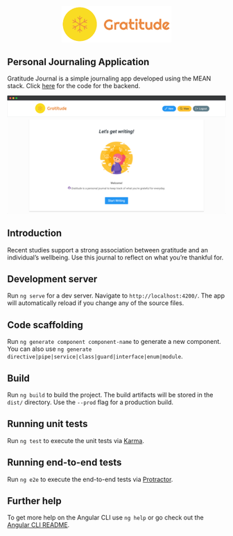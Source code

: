 <p align="center">
  <img alt="logomark" width="50%" src="https://raw.githubusercontent.com/Hansoners/gratitude-app-ui/master/src/assets/logo_transparent.png" />
</p>
<h2>
  Personal Journaling Application
</h2>

Gratitude Journal is a simple journaling app developed using the MEAN stack. Click <a href="https://github.com/Hansoners/gratitude-app-api">here</a> for the code for the backend.

<p align="center">
  <img
    src="https://raw.githubusercontent.com/Hansoners/gratitude-app-ui/master/src/assets/home.png"
  />
</p>

## Introduction

Recent studies support a strong association between gratitude and an individual’s wellbeing. Use this journal to reflect on what you’re thankful for.

## Development server

Run `ng serve` for a dev server. Navigate to `http://localhost:4200/`. The app will automatically reload if you change any of the source files.

## Code scaffolding

Run `ng generate component component-name` to generate a new component. You can also use `ng generate directive|pipe|service|class|guard|interface|enum|module`.

## Build

Run `ng build` to build the project. The build artifacts will be stored in the `dist/` directory. Use the `--prod` flag for a production build.

## Running unit tests

Run `ng test` to execute the unit tests via [Karma](https://karma-runner.github.io).

## Running end-to-end tests

Run `ng e2e` to execute the end-to-end tests via [Protractor](http://www.protractortest.org/).

## Further help

To get more help on the Angular CLI use `ng help` or go check out the [Angular CLI README](https://github.com/angular/angular-cli/blob/master/README.md).
